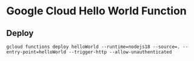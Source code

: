 # Google Cloud Hello World Function
## Deploy
`gcloud functions deploy helloWorld --runtime=nodejs18 --source=. --entry-point=helloWorld --trigger-http --allow-unauthenticated`